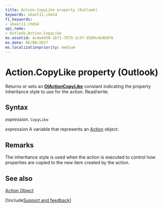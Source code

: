 ```yaml
---
title: Action.CopyLike property (Outlook)
keywords: vbaol11.chm14
f1_keywords:
- vbaol11.chm14
api_name:
- Outlook.Action.CopyLike
ms.assetid: 4cde4458-1bf1-7673-1c5f-d3d9c4e9b8f6
ms.date: 06/08/2017
ms.localizationpriority: medium
---
```



# Action.CopyLike property (Outlook)

Returns or sets an **[OlActionCopyLike](Outlook.OlActionCopyLike.md)** constant indicating the property inheritance style to use for the action. Read/write.


## Syntax

_expression_. `CopyLike`

_expression_ A variable that represents an [Action](Outlook.Action.md) object.


## Remarks

The inheritance style is used when the action is executed to control how properties are copied to the new item created by the action.


## See also


[Action Object](Outlook.Action.md)

[!include[Support and feedback](~/includes/feedback-boilerplate.md)]